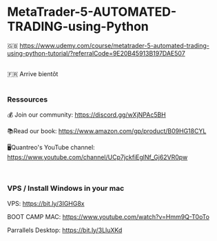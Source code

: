 # MetaTrader-5-AUTOMATED-TRADING-using-Python

🇬🇧 https://www.udemy.com/course/metatrader-5-automated-trading-using-python-tutorial/?referralCode=9E20B45913B197DAE507


<br>
🇫🇷 Arrive bientôt

<br>
<br>

### Ressources

💰 Join our community: https://discord.gg/wXjNPAc5BH

📚Read our book: https://www.amazon.com/gp/product/B09HG18CYL 

🖥️Quantreo's YouTube channel: https://www.youtube.com/channel/UCp7jckfiEglNf_Gj62VR0pw

<br>

### VPS / Install Windows in your mac

VPS: https://bit.ly/3IGHG8x

BOOT CAMP MAC: https://www.youtube.com/watch?v=Hmm9Q-T0oTo

Parrallels Desktop: https://bit.ly/3LluXKd
